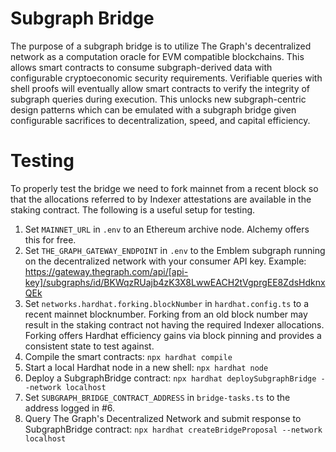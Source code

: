 # Subgraph Bridge

The purpose of a subgraph bridge is to utilize The Graph's decentralized network as a computation oracle for EVM compatible blockchains. This allows smart contracts to consume subgraph-derived data with configurable cryptoeconomic security requirements. Verifiable queries with shell proofs will eventually allow smart contracts to verify the integrity of subgraph queries during execution. This unlocks new subgraph-centric design patterns which can be emulated with a subgraph bridge given configurable sacrifices to decentralization, speed, and capital efficiency.

# Testing
To properly test the bridge we need to fork mainnet from a recent block so that the allocations referred to by Indexer attestations are available in the staking contract. The following is a useful setup for testing.

1. Set ```MAINNET_URL``` in ```.env``` to an Ethereum archive node. Alchemy offers this for free.
2. Set ```THE_GRAPH_GATEWAY_ENDPOINT``` in ```.env``` to the Emblem subgraph running on the decentralized network with your consumer API key. Example: https://gateway.thegraph.com/api/[api-key]/subgraphs/id/BKWqzRUajb4zK3X8LwwEACH2tVgprgEE8ZdsHdknxQEk
3. Set ```networks.hardhat.forking.blockNumber``` in ```hardhat.config.ts``` to a recent mainnet blocknumber. Forking from an old block number may result in the staking contract not having the required Indexer allocations. Forking offers Hardhat efficiency gains via block pinning and provides a consistent state to test against.
4. Compile the smart contracts: ```npx hardhat compile```
5. Start a local Hardhat node in a new shell: ```npx hardhat node```
6. Deploy a SubgraphBridge contract: ```npx hardhat deploySubgraphBridge --network localhost```
7. Set ```SUBGRAPH_BRIDGE_CONTRACT_ADDRESS``` in ```bridge-tasks.ts``` to the address logged in #6.
8. Query The Graph's Decentralized Network and submit response to SubgraphBridge contract: ```npx hardhat createBridgeProposal --network localhost```
